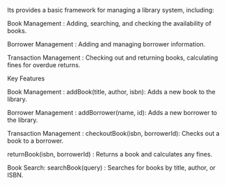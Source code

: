 Its provides a basic framework for managing a library system, including:


Book Management        : Adding, searching, and checking the availability of books.

Borrower Management    : Adding and managing borrower information.

Transaction Management : Checking out and returning books, calculating fines for overdue returns.


Key Features


Book Management                :     addBook(title, author, isbn): Adds a new book to the library.

Borrower Management            :     addBorrower(name, id): Adds a new borrower to the library.

Transaction Management         :     checkoutBook(isbn, borrowerId): Checks out a book to a borrower.

returnBook(isbn, borrowerId)   :     Returns a book and calculates any fines.

Book Search: searchBook(query) :     Searches for books by title, author, or ISBN.

